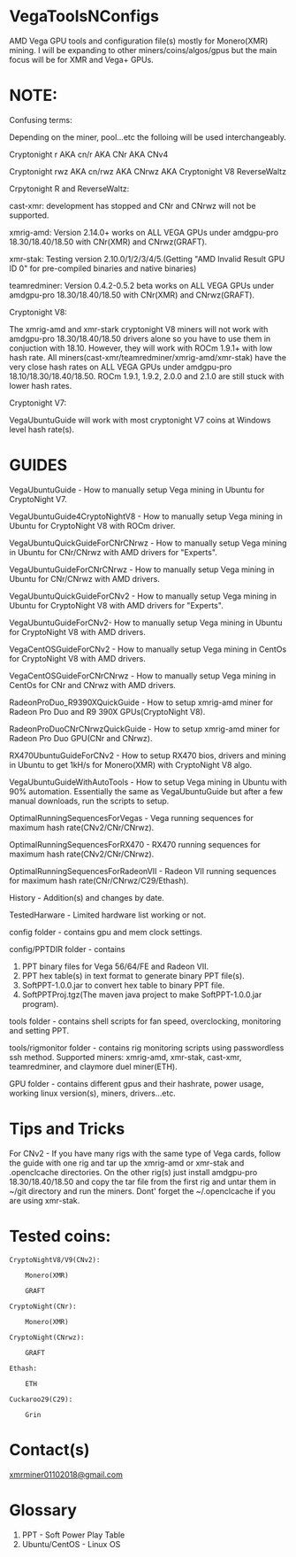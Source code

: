 # VegaToolsNConfigs
AMD Vega GPU tools and configuration file(s) mostly for Monero(XMR) mining.
I will be expanding to other miners/coins/algos/gpus but the main focus will be for XMR and Vega+ GPUs.


# NOTE:

Confusing terms:

Depending on the miner, pool...etc the folloing will be used interchangeably.

Cryptonight r AKA cn/r AKA CNr AKA CNv4

Cryptonight rwz AKA cn/rwz AKA CNrwz AKA Cryptonight V8 ReverseWaltz

Crpytonight R and ReverseWaltz:

cast-xmr: development has stopped and CNr and CNrwz will not be supported.

xmrig-amd: Version 2.14.0+ works on ALL VEGA GPUs under amdgpu-pro 18.30/18.40/18.50 with CNr(XMR) and CNrwz(GRAFT).

xmr-stak: Testing version 2.10.0/1/2/3/4/5.(Getting "AMD Invalid Result GPU ID 0" for pre-compiled binaries and native binaries)

teamredminer: Version 0.4.2-0.5.2 beta works on ALL VEGA GPUs under amdgpu-pro 18.30/18.40/18.50 with CNr(XMR) and CNrwz(GRAFT).

Cryptonight V8:

The xmrig-amd and xmr-stark cryptonight V8 miners will not work with amdgpu-pro 18.30/18.40/18.50 drivers alone so you have to use them in conjuction with 18.10.  However, they will work with ROCm 1.9.1+ with low hash rate.  All miners(cast-xmr/teamredminer/xmrig-amd/xmr-stak) have the very close hash rates on ALL VEGA GPUs under amdgpu-pro 18.10/18.30/18.40/18.50.  ROCm 1.9.1, 1.9.2, 2.0.0 and 2.1.0 are still stuck with lower hash rates.

Cryptonight V7:

VegaUbuntuGuide will work with most cryptonight V7 coins at Windows level hash rate(s).


# GUIDES

VegaUbuntuGuide - How to manually setup Vega mining in Ubuntu for CryptoNight V7.

VegaUbuntuGuide4CryptoNightV8 - How to manually setup Vega mining in Ubuntu for CryptoNight V8 with ROCm driver.

VegaUbuntuQuickGuideForCNrCNrwz - How to manually setup Vega mining in Ubuntu for CNr/CNrwz with AMD drivers for "Experts". 

VegaUbuntuGuideForCNrCNrwz - How to manually setup Vega mining in Ubuntu for CNr/CNrwz with AMD drivers.

VegaUbuntuQuickGuideForCNv2 - How to manually setup Vega mining in Ubuntu for CryptoNight V8 with AMD drivers for "Experts". 

VegaUbuntuGuideForCNv2- How to manually setup Vega mining in Ubuntu for CryptoNight V8 with AMD drivers.

VegaCentOSGuideForCNv2 - How to manually setup Vega mining in CentOs for CryptoNight V8 with AMD drivers.

VegaCentOSGuideForCNrCNrwz - How to manually setup Vega mining in CentOs for CNr and CNrwz with AMD drivers.

RadeonProDuo_R9390XQuickGuide - How to setup xmrig-amd miner for Radeon Pro Duo and R9 390X GPUs(CryptoNight V8).

RadeonProDuoCNrCNrwzQuickGuide - How to setup xmrig-amd miner for Radeon Pro Duo GPU(CNr and CNrwz).

RX470UbuntuGuideForCNv2 - How to setup RX470 bios, drivers and mining in Ubuntu to get 1kH/s for Monero(XMR) with CryptoNight V8 algo.

VegaUbuntuGuideWithAutoTools - How to setup Vega mining in Ubuntu with 90% automation.  Essentially the same as VegaUbuntuGuide but after a few manual downloads, run the scripts to setup.

OptimalRunningSequencesForVegas - Vega running sequences for maximum hash rate(CNv2/CNr/CNrwz).

OptimalRunningSequencesForRX470 - RX470 running sequences for maximum hash rate(CNv2/CNr/CNrwz).

OptimalRunningSequencesForRadeonVII - Radeon VII running sequences for maximum hash rate(CNr/CNrwz/C29/Ethash).

History - Addition(s) and changes by date.

TestedHarware - Limited hardware list working or not.

config folder - contains gpu and mem clock settings.

config/PPTDIR folder - contains
1. PPT binary files for Vega 56/64/FE and Radeon VII.
2. PPT hex table(s) in text format to generate binary PPT file(s).
3. SoftPPT-1.0.0.jar to convert hex table to binary PPT file.
4. SoftPPTProj.tgz(The maven java project to make SoftPPT-1.0.0.jar program).

tools folder - contains shell scripts for fan speed, overclocking, monitoring and setting PPT.

tools/rigmonitor folder - contains rig monitoring scripts using passwordless ssh method.
    Supported miners: xmrig-amd, xmr-stak, cast-xmr, teamredminer, and claymore duel miner(ETH).
    
GPU folder - contains different gpus and their hashrate, power usage, working linux version(s), miners, drivers...etc.


# Tips and Tricks
For CNv2 - If you have many rigs with the same type of Vega cards, follow the guide with one rig and tar up the xmrig-amd or xmr-stak and .openclcache directories.  On the other rig(s) just install amdgpu-pro 18.30/18.40/18.50 and copy the tar file from the first rig and untar them in ~/git directory and run the miners.  Dont' forget the ~/.openclcache if you are using xmr-stak.



# Tested coins:

    CryptoNightV8/V9(CNv2):

        Monero(XMR)
        
        GRAFT

    CryptoNight(CNr):

        Monero(XMR)
        
    CryptoNight(CNrwz):

        GRAFT
        
    Ethash:

        ETH
        
    Cuckaroo29(C29):

        Grin
        

# Contact(s)

xmrminer01102018@gmail.com

# Glossary
1. PPT - Soft Power Play Table
2. Ubuntu/CentOS - Linux OS
